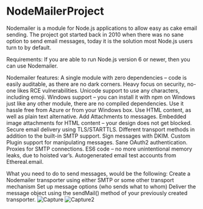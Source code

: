 # NodeMailerProject

Nodemailer is a module for Node.js applications to allow easy as cake email sending.
The project got started back in 2010 when there was no sane option to send email messages, today it is the solution most Node.js users turn to by default.

Requirements:
If you are able to run Node.js version 6 or newer, then you can use Nodemailer. 

Nodemailer features:
A single module with zero dependencies – code is easily auditable, as there are no dark corners.
Heavy focus on security, no-one likes RCE vulnerabilities.
Unicode support to use any characters, including emoji.
Windows support – you can install it with npm on Windows just like any other module, there are no compiled dependencies. Use it hassle free from Azure or from your Windows box.
Use HTML content, as well as plain text alternative.
Add Attachments to messages.
Embedded image attachments for HTML content – your design does not get blocked.
Secure email delivery using TLS/STARTTLS.
Different transport methods in addition to the built-in SMTP support.
Sign messages with DKIM.
Custom Plugin support for manipulating messages.
Sane OAuth2 authentication.
Proxies for SMTP connections.
ES6 code – no more unintentional memory leaks, due to hoisted var’s.
Autogenerated email test accounts from Ethereal.email.

What you need to do to send messages, would be the following:
Create a Nodemailer transporter using either SMTP or some other transport mechanism
Set up message options (who sends what to whom)
Deliver the message object using the sendMail() method of your previously created transporter.
![Capture](https://user-images.githubusercontent.com/31838619/179355682-f226337a-cb29-47c3-9c0b-ff81fefe8459.PNG)
![Capture2](https://user-images.githubusercontent.com/31838619/179355688-937cc986-09f2-47c0-89b8-a57a57827013.PNG)
